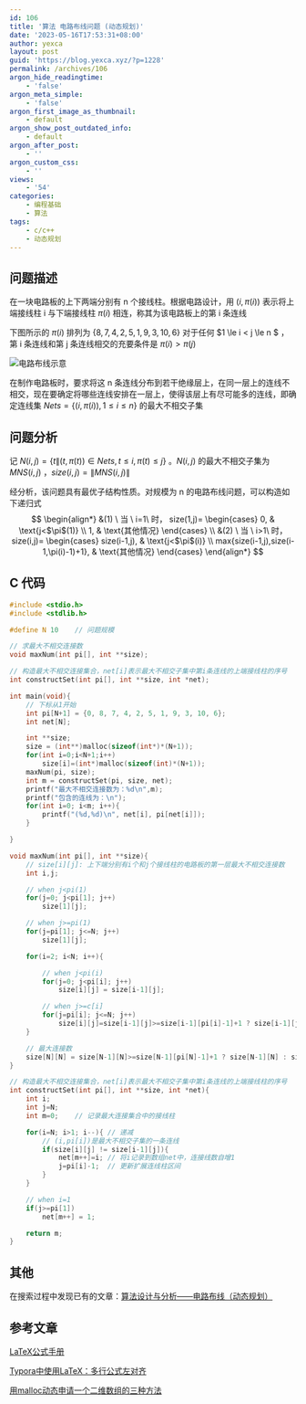 ```yaml
---
id: 106
title: '算法 电路布线问题 (动态规划)'
date: '2023-05-16T17:53:31+08:00'
author: yexca
layout: post
guid: 'https://blog.yexca.xyz/?p=1228'
permalink: /archives/106
argon_hide_readingtime:
    - 'false'
argon_meta_simple:
    - 'false'
argon_first_image_as_thumbnail:
    - default
argon_show_post_outdated_info:
    - default
argon_after_post:
    - ''
argon_custom_css:
    - ''
views:
    - '54'
categories:
    - 编程基础
    - 算法
tags:
    - c/c++
    - 动态规划
---
```


## 问题描述

在一块电路板的上下两端分别有 n 个接线柱。根据电路设计，用 $(i, \pi(i))$ 表示将上端接线柱 i 与下端接线柱 $\pi(i)$ 相连，称其为该电路板上的第 i 条连线

下图所示的 $\pi(i)$ 排列为 $\{8, 7, 4, 2, 5, 1, 9, 3, 10, 6\}$ 对于任何 $1 \le i < j \le n $ ，第 i 条连线和第 j 条连线相交的充要条件是 $\pi(i)>\pi(j)$ 

![电路布线示意](https://cdn.statically.io/gh/yexca/image_hosting@master/2023/05-算法/电路布线示意.181oigem3xa8.webp)

在制作电路板时，要求将这 n 条连线分布到若干绝缘层上，在同一层上的连线不相交，现在要确定将哪些连线安排在一层上，使得该层上有尽可能多的连线，即确定连线集 $Nets=\{ (i,\pi(i)),1\le i\le n \}$ 的最大不相交子集

## 问题分析

记 $N(i,j)=\{ t\|(t,\pi(t))\in Nets, t\le i, \pi(t) \le j \}$ 。$N(i,j)$ 的最大不相交子集为 $MNS(i,j)$ ，$size(i,j)=\|MNS(i,j)\|$ 

经分析，该问题具有最优子结构性质。对规模为 n 的电路布线问题，可以构造如下递归式
$$
\begin{align*}
&(1) \ 当 \ i=1\ 时，
size(1,j)= \begin{cases}
0, & \text{j<$\pi$(1)} \\
1, & \text{其他情况}
\end{cases}
\\
&(2) \ 当 \ i>1\ 时，
size(i,j)= \begin{cases}
size(i-1,j), & \text{j<$\pi$(i)} \\
max{size(i-1,j),size(i-1,\pi(i)-1)+1}, & \text{其他情况}
\end{cases}
\end{align*}
$$

## C 代码

```c
#include <stdio.h>
#include <stdlib.h>

#define N 10    // 问题规模

// 求最大不相交连接数
void maxNum(int pi[], int **size);

// 构造最大不相交连接集合，net[i]表示最大不相交子集中第i条连线的上端接线柱的序号
int constructSet(int pi[], int **size, int *net);

int main(void){
    // 下标从1开始
    int pi[N+1] = {0, 8, 7, 4, 2, 5, 1, 9, 3, 10, 6};
    int net[N];

    int **size;
    size = (int**)malloc(sizeof(int*)*(N+1));
    for(int i=0;i<N+1;i++)
        size[i]=(int*)malloc(sizeof(int)*(N+1));
    maxNum(pi, size);
    int m = constructSet(pi, size, net);   
    printf("最大不相交连接数为：%d\n",m);
    printf("包含的连线为：\n");
    for(int i=0; i<m; i++){
        printf("(%d,%d)\n", net[i], pi[net[i]]);
    }

}

void maxNum(int pi[], int **size){
    // size[i][j]: 上下端分别有i个和j个接线柱的电路板的第一层最大不相交连接数
    int i,j;

    // when j<pi(1)
    for(j=0; j<pi[1]; j++)
        size[1][j];

    // when j>=pi(1)
    for(j=pi[1]; j<=N; j++)
        size[1][j];

    for(i=2; i<N; i++){

        // when j<pi(i)
        for(j=0; j<pi[i]; j++)
            size[i][j] = size[i-1][j];   

        // when j>=c[i]
        for(j=pi[i]; j<=N; j++)
            size[i][j]=size[i-1][j]>=size[i-1][pi[i]-1]+1 ? size[i-1][j] : size[i-1][pi[i]-1]+1;
    }

    // 最大连接数
    size[N][N] = size[N-1][N]>=size[N-1][pi[N]-1]+1 ? size[N-1][N] : size[N-1][pi[N]-1]+1;
}

// 构造最大不相交连接集合，net[i]表示最大不相交子集中第i条连线的上端接线柱的序号
int constructSet(int pi[], int **size, int *net){
    int i;
    int j=N;
    int m=0;    // 记录最大连接集合中的接线柱

    for(i=N; i>1; i--){ // 递减
        // (i,pi[i])是最大不相交子集的一条连线
        if(size[i][j] != size[i-1][j]){
            net[m++]=i; // 将i记录到数组net中，连接线数自增1
            j=pi[i]-1;  // 更新扩展连线柱区间
        }
    }

    // when i=1
    if(j>=pi[1])
        net[m++] = 1;

    return m;
}
```

## 其他

在搜索过程中发现已有的文章：[算法设计与分析——电路布线（动态规划）](https://www.cnblogs.com/wkfvawl/p/11660698.html)

## 参考文章

[LaTeX公式手册](https://www.cnblogs.com/1024th/p/11623258.html)

[Typora中使用LaTeX：多行公式左对齐](https://blog.csdn.net/L_Chee/article/details/108831313)

[用malloc动态申请一个二维数组的三种方法](https://blog.csdn.net/fengxinlinux/article/details/51541003)